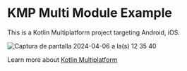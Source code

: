 # KMP Multi Module Example

This is a Kotlin Multiplatform project targeting Android, iOS.

![Captura de pantalla 2024-04-06 a la(s) 12 35 40](https://github.com/santimattius/kmp-multi-module-example/assets/22333101/d7631263-00e0-45cd-80dc-0eb948009d98)


Learn more about [Kotlin Multiplatform](https://www.jetbrains.com/help/kotlin-multiplatform-dev/get-started.html)
